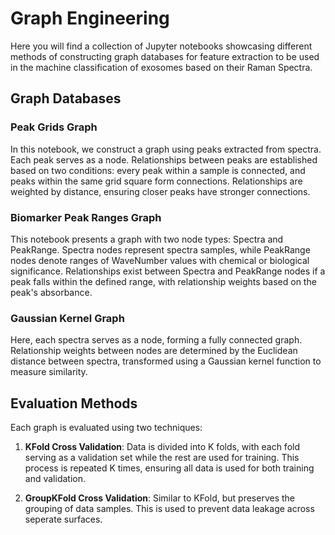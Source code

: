 # Graph Engineering

Here you will find a collection of Jupyter notebooks showcasing different methods of constructing graph databases for feature extraction to be used in the machine classification of exosomes based on their Raman Spectra.

## Graph Databases

### Peak Grids Graph
In this notebook, we construct a graph using peaks extracted from spectra. Each peak serves as a node. Relationships between peaks are established based on two conditions: every peak within a sample is connected, and peaks within the same grid square form connections. Relationships are weighted by distance, ensuring closer peaks have stronger connections.

### Biomarker Peak Ranges Graph
This notebook presents a graph with two node types: Spectra and PeakRange. Spectra nodes represent spectra samples, while PeakRange nodes denote ranges of WaveNumber values with chemical or biological significance. Relationships exist between Spectra and PeakRange nodes if a peak falls within the defined range, with relationship weights based on the peak's absorbance.

### Gaussian Kernel Graph
Here, each spectra serves as a node, forming a fully connected graph. Relationship weights between nodes are determined by the Euclidean distance between spectra, transformed using a Gaussian kernel function to measure similarity.

## Evaluation Methods

Each graph is evaluated using two techniques:

1. **KFold Cross Validation**: Data is divided into K folds, with each fold serving as a validation set while the rest are used for training. This process is repeated K times, ensuring all data is used for both training and validation.

2. **GroupKFold Cross Validation**: Similar to KFold, but preserves the grouping of data samples. This is used to prevent data leakage across seperate surfaces.
